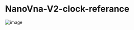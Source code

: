 # NanoVna-V2-clock-referance
![image](https://user-images.githubusercontent.com/114861733/194706178-8622cc75-8d2a-4a6d-aed3-3b18d8bce7f0.png)
